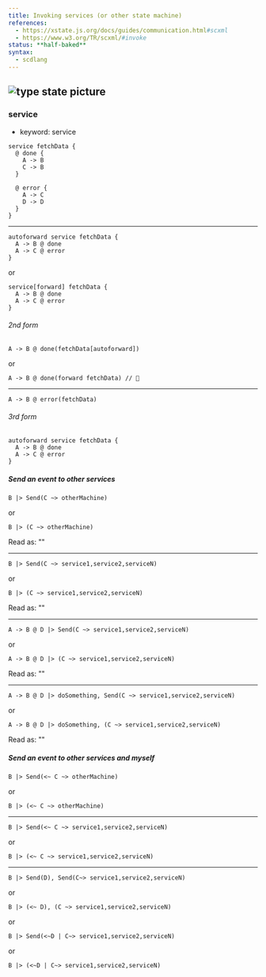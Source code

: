 ```yaml
---
title: Invoking services (or other state machine)
references:
  - https://xstate.js.org/docs/guides/communication.html#scxml
  - https://www.w3.org/TR/scxml/#invoke
status: **half-baked**
syntax:
  - scdlang
---
```

![type state picture]()
---
### service
- keyword: service

```scl
service fetchData {
  @ done {
    A -> B
    C -> B
  }

  @ error {
    A -> C
    D -> D
  }
}
```
---
```scl
autoforward service fetchData {
  A -> B @ done
  A -> C @ error
}
```
or
```scl
service[forward] fetchData {
  A -> B @ done
  A -> C @ error
}
```

###### 2nd form

```scl
A -> B @ done(fetchData[autoforward])
```
or
```scl
A -> B @ done(forward fetchData) // 🤔
```
---
```scl
A -> B @ error(fetchData)
```

###### 3rd form

```scl
autoforward service fetchData {
  A -> B @ done
  A -> C @ error
}
```

##### Send an event to other services

```scl
B |> Send(C ~> otherMachine)
```
or
```scl
B |> (C ~> otherMachine)
```
Read as: ""

---
```scl
B |> Send(C ~> service1,service2,serviceN)
```
or
```scl
B |> (C ~> service1,service2,serviceN)
```
Read as: ""

---
```scl
A -> B @ D |> Send(C ~> service1,service2,serviceN)
```
or
```scl
A -> B @ D |> (C ~> service1,service2,serviceN)
```
Read as: ""

---
```scl
A -> B @ D |> doSomething, Send(C ~> service1,service2,serviceN)
```
or
```scl
A -> B @ D |> doSomething, (C ~> service1,service2,serviceN)
```
Read as: ""

##### Send an event to other services and myself

```scl
B |> Send(<~ C ~> otherMachine)
```
or
```scl
B |> (<~ C ~> otherMachine)
```
---
```scl
B |> Send(<~ C ~> service1,service2,serviceN)
```
or
```scl
B |> (<~ C ~> service1,service2,serviceN)
```
---
```scl
B |> Send(D), Send(C~> service1,service2,serviceN)
```
or
```scl
B |> (<~ D), (C ~> service1,service2,serviceN)
```
or
```scl
B |> Send(<~D | C~> service1,service2,serviceN)
```
or
```scl
B |> (<~D | C~> service1,service2,serviceN)
```
